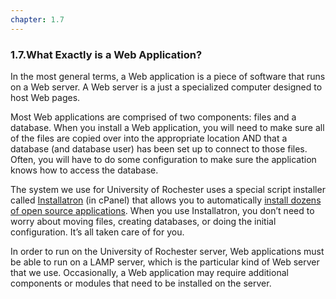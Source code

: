 ```yaml
---
chapter: 1.7
---
```

### 1.7.What Exactly is a Web Application? #

In the most general terms, a Web application is a piece of software that runs on a Web server. A Web server is a just a specialized computer designed to host Web pages.

Most Web applications are comprised of two components: files and a database. When you install a Web application, you will need to make sure all of the files are copied over into the appropriate location AND that a database (and database user) has been set up to connect to those files. Often, you will have to do some configuration to make sure the application knows how to access the database.

The system we use for University of Rochester uses a special script installer called [Installatron](http://installatron.com/) (in cPanel) that allows you to automatically [install dozens of open source applications](http://www.stateu.org/docs/uncategorized/applications-available-in-installatron/). When you use Installatron, you don’t need to worry about moving files, creating databases, or doing the initial configuration. It’s all taken care of for you.

In order to run on the University of Rochester server, Web applications must be able to run on a LAMP server, which is the particular kind of Web server that we use. Occasionally, a Web application may require additional components or modules that need to be installed on the server.

[comment]: # (feedback link here)